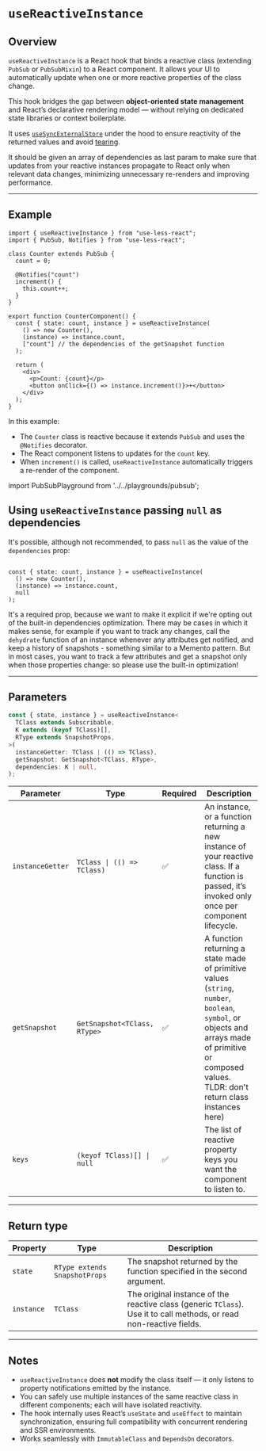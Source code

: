 # `useReactiveInstance`

## Overview

`useReactiveInstance` is a React hook that binds a reactive class (extending `PubSub` or `PubSubMixin`) to a React component. It allows your UI to automatically update when one or more reactive properties of the class change.

This hook bridges the gap between **object-oriented state management** and React’s declarative rendering model — without relying on dedicated state libraries or context boilerplate.

It uses [`useSyncExternalStore`](https://react.dev/reference/react/useSyncExternalStore) under the hood to ensure reactivity of the returned values and avoid [tearing](https://github.com/reactwg/react-18/discussions/69).

It should be given an array of dependencies as last param to make sure that updates from your reactive instances propagate to React only when relevant data changes, minimizing unnecessary re-renders and improving performance.

---

## Example

```tsx
import { useReactiveInstance } from "use-less-react";
import { PubSub, Notifies } from "use-less-react";

class Counter extends PubSub {
  count = 0;

  @Notifies("count")
  increment() {
    this.count++;
  }
}

export function CounterComponent() {
  const { state: count, instance } = useReactiveInstance(
    () => new Counter(),
    (instance) => instance.count,
    ["count"] // the dependencies of the getSnapshot function
  );

  return (
    <div>
      <p>Count: {count}</p>
      <button onClick={() => instance.increment()}>+</button>
    </div>
  );
}
```

In this example:
- The `Counter` class is reactive because it extends `PubSub` and uses the `@Notifies` decorator.
- The React component listens to updates for the `count` key.
- When `increment()` is called, `useReactiveInstance` automatically triggers a re-render of the component.

import PubSubPlayground from '../../playgrounds/pubsub';

<PubSubPlayground />

## Using `useReactiveInstance` passing `null` as dependencies

It's possible, although not recommended, to pass `null` as the value of the `dependencies` prop:

```tsx

const { state: count, instance } = useReactiveInstance(
  () => new Counter(),
  (instance) => instance.count,
  null
);
```
It's a required prop, because we want to make it explicit if we're opting out of the built-in dependencies optimization. There may be cases in which it makes sense, for example if you want to track any changes, call the `dehydrate` function of an instance whenever any attributes get notified, and keep a history of snapshots - something similar to a Memento pattern. But in most cases, you want to track a few attributes and get a snapshot only when those properties change: so please use the built-in optimization!

---

## Parameters

```ts
const { state, instance } = useReactiveInstance<
  TClass extends Subscribable,
  K extends (keyof TClass)[],
  RType extends SnapshotProps,
>(
  instanceGetter: TClass | (() => TClass),
  getSnapshot: GetSnapshot<TClass, RType>,
  dependencies: K | null,
);
```

| Parameter | Type | Required | Description |
|------------|------|-----------|-------------|
| `instanceGetter` | `TClass \| (() => TClass)` | ✅ | An instance, or a function returning a new instance of your reactive class. If a function is passed, it’s invoked only once per component lifecycle.|
| `getSnapshot` | `GetSnapshot<TClass, RType>` | ✅ | A function returning a state made of primitive values (`string`, `number`, `boolean`, `symbol`, or objects and arrays made of primitive or composed values. TLDR: don't return class instances here)
| `keys` | `(keyof TClass)[] \| null` | ✅ | The list of reactive property keys you want the component to listen to. |

---

## Return type

| Property | Type | Description |
|-----------|------|-------------|
| `state` | `RType extends SnapshotProps` | The snapshot returned by the function specified in the second argument. |
| `instance` | `TClass` | The original instance of the reactive class (generic `TClass`). Use it to call methods, or read non-reactive fields.|

---

## Notes

- `useReactiveInstance` does **not** modify the class itself — it only listens to property notifications emitted by the instance.
- You can safely use multiple instances of the same reactive class in different components; each will have isolated reactivity.
- The hook internally uses React’s `useState` and `useEffect` to maintain synchronization, ensuring full compatibility with concurrent rendering and SSR environments.
- Works seamlessly with `ImmutableClass` and `DependsOn` decorators.
